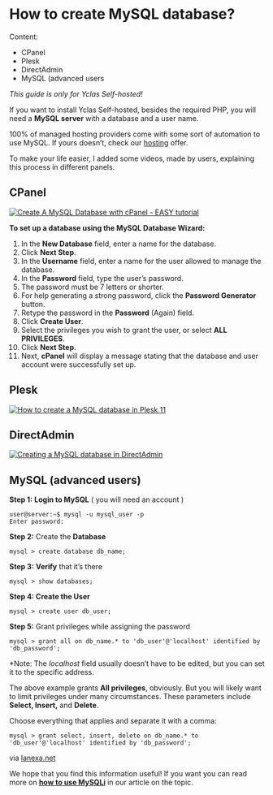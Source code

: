 # How to create MySQL database?

Content:
-   CPanel
-   Plesk
-   DirectAdmin
-   MySQL (advanced users

*This guide is only for Yclas Self-hosted!*

If you want to install Yclas Self-hosted, besides the required PHP, you will need a  **MySQL server**  with a database and a user name.

100% of managed hosting providers come with some sort of automation to use MySQL. If yours doesn’t, check our  [hosting](https://yclas.com/self-hosted.html)  offer.

To make your life easier, I added some videos, made by users, explaining this process in different panels.

## CPanel

[![Create A MySQL Database with cPanel - EASY tutorial](https://img.youtube.com/vi/YbIn--iNmKE/0.jpg)](https://www.youtube.com/watch?v=YbIn--iNmKE)

  
**To set up a database using the MySQL Database Wizard:**

1.  In the  **New Database**  field, enter a name for the database.
2.  Click  **Next Step**.
3.  In the  **Username**  field, enter a name for the user allowed to manage the database.
4.  In the  **Password**  field, type the user’s password.
5.  The password must be 7 letters or shorter.
6.  For help generating a strong password, click the  **Password Generator**  button.
7.  Retype the password in the  **Password**  (Again) field.
8.  Click  **Create User**.
9.  Select the privileges you wish to grant the user, or select  **ALL PRIVILEGES**.
10.  Click  **Next Step**.
11.  Next,  **cPanel**  will display a message stating that the database and user account were successfully set up.

## Plesk

[![How to create a MySQL database in Plesk 11](https://img.youtube.com/vi/ZTEc5epNvI0/0.jpg)](https://www.youtube.com/watch?v=ZTEc5epNvI0)

  

## DirectAdmin

[![Creating a MySQL database in DirectAdmin](https://img.youtube.com/vi/7QGVQau-gCI/0.jpg)](https://www.youtube.com/watch?v=7QGVQau-gCI)

  


## MySQL (advanced users)

**Step 1:**  **Login to MySQL**  ( you will need an account )

```
user@server:~$ mysql -u mysql_user -p
Enter password:

```

**Step 2:**  Create the  **Database**

```
mysql > create database db_name;

```

**Step 3:**  **Verify**  that it’s there

```
mysql > show databases;

```

**Step 4: Create the User**

```
mysql > create user db_user;

```

**Step 5:**  Grant privileges while assigning the password

```
mysql > grant all on db_name.* to 'db_user'@'localhost' identified by 'db_password';

```

*Note: The  _localhost_  field usually doesn’t have to be edited, but you can set it to the specific address.

The above example grants  **All privileges**, obviously. But you will likely want to limit privileges under many circumstances. These parameters include  **Select, Insert,**  and  **Delete**.

Choose everything that applies and separate it with a comma:

```
mysql > grant select, insert, delete on db_name.* to 'db_user'@'localhost' identified by 'db_password';

```

via  [lanexa.net](http://www.lanexa.net/2011/08/create-a-mysql-database-username-password-and-permissions-from-the-command-line/)

We hope that you find this information useful! If you want you can read more on **[how to use MySQLi](Useful-artciles-how-to-use-MySQLi.md)** in our article on the topic.
